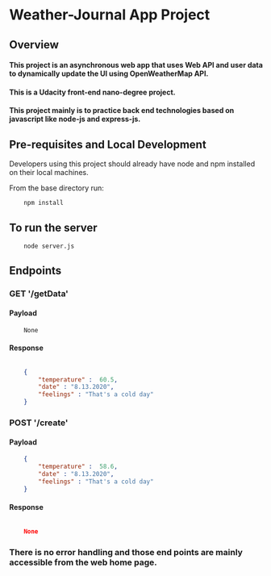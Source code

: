 # Weather-Journal App Project

## Overview
#### This project is an asynchronous web app that uses Web API and user data to dynamically update the UI using OpenWeatherMap API. 
#### This is a Udacity front-end nano-degree project.
#### This project mainly is to practice back end technologies based on javascript like node-js and express-js.

## Pre-requisites and Local Development

Developers using this project should already have node and npm installed on their local machines.

From the base directory run:

```
    npm install
```
## To run the server 

```
    node server.js
```
## Endpoints

### GET '/getData'

#### Payload 

```
    None
```
#### Response

```json

    {
        "temperature" :  60.5,
        "date" : "8.13.2020",
        "feelings" : "That's a cold day"
    }

```
### POST '/create'

#### Payload 

```json
    {
        "temperature" :  58.6,
        "date" : "8.13.2020",
        "feelings" : "That's a cold day"
    }
```
#### Response

```json

    None 

```

### There is no error handling and those end points are mainly accessible from the web home page.